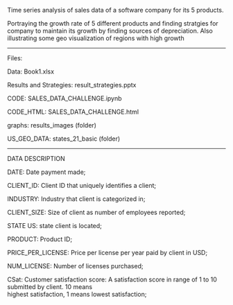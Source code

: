 Time series analysis of sales data of a software company for its 5 products. 

Portraying the growth rate of 5 different products and finding stratgies for company to maintain its growth by finding 
sources of depreciation. Also illustrating some geo visualization of regions with high growth




----------------------------------------------------------------------------------------

Files: 


Data: Book1.xlsx

Results and Strategies: result_strategies.pptx

CODE: SALES_DATA_CHALLENGE.ipynb

CODE_HTML: SALES_DATA_CHALLENGE.html

graphs: results_images (folder)

US_GEO_DATA: states_21_basic (folder)



----------------------------------------------------------------------------------------
DATA DESCRIPTION

DATE:                Date payment made;

CLIENT_ID: 	          Client ID that uniquely identifies a client;

INDUSTRY:	            Industry that client is categorized in;

CLIENT_SIZE:	          Size of client as number of employees reported;

STATE	US:              state client is located;

PRODUCT:	              Product ID;

PRICE_PER_LICENSE:	    Price per license per year paid by client in USD;

NUM_LICENSE:	          Number of licenses purchased;

CSat:	                Customer satisfaction score: A satisfaction score in range of 1 to 10 submitted by client. 10 means            
                      highest satisfaction, 1 means lowest satisfaction;
